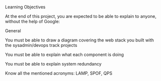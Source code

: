 Learning Objectives

At the end of this project, you are expected to be able to explain to anyone, without the help of Google:

General


You must be able to draw a diagram covering the web stack you built with the sysadmin/devops track projects

You must be able to explain what each component is doing

You must be able to explain system redundancy

Know all the mentioned acronyms: LAMP, SPOF, QPS
